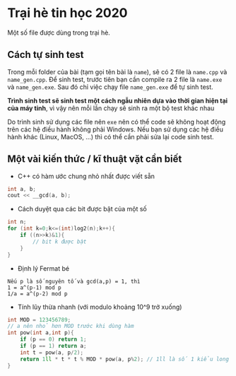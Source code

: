 # Trại hè tin học 2020

Một số file được dùng trong trại hè.

## Cách tự sinh test

Trong mỗi folder của bài (tạm gọi tên bài là `name`), sẽ có 2 file là `name.cpp` và `name_gen.cpp`. Để sinh test, trước tiên bạn cần compile ra 2 file là `name.exe` và `name_gen.exe`. Sau đó chỉ việc chạy file `name_gen.exe` để tự sinh test.

**Trình sinh test sẽ sinh test một cách ngẫu nhiên dựa vào thời gian hiện tại của máy tinh**, vì vậy nên mỗi lần chạy sẽ sinh ra một bộ test khác nhau

Do trình sinh sử dụng các file nên `exe` nên có thể code sẽ không hoạt động trên các hệ điều hành không phải Windows. Nếu bạn sử dụng các hệ điều hành khác (Linux, MacOS, ...) thì có thể cần phải sửa lại code sinh test.

## Một vài kiến thức / kĩ thuật vặt cần biết

- C++ có hàm ước chung nhỏ nhất được viết sẵn

```cpp
int a, b;
cout << __gcd(a, b);
```

- Cách duyệt qua các bit được bật của một số

```cpp
int n;
for (int k=0;k<=(int)log2(n);k++){
    if ((n>>k)&1){
        // bit k được bật
    }
}
```

- Định lý Fermat bé

```
Nếu p là số nguyên tố và gcd(a,p) = 1, thì
1 = a^(p-1) mod p 
1/a = a^(p-2) mod p
```

- Tính lũy thừa nhanh (với modulo khoảng 10^9 trở xuống)

```cpp
int MOD = 123456789;
// a nên nhỏ hơn MOD trước khi dùng hàm
int pow(int a,int p){   
    if (p == 0) return 1;
    if (p == 1) return a;
    int t = pow(a, p/2);
    return 1ll * t * t % MOD * pow(a, p%2); // 1ll là số 1 kiểu long long
}
```
